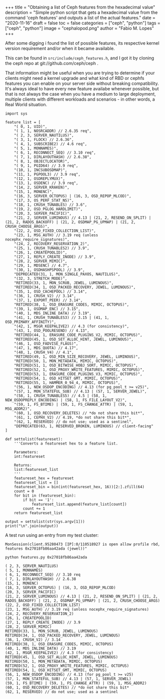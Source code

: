 +++
title = "Obtaining a list of Ceph features from the hexadecimal value"
description = "Simple python script that gets a hexadecimal value from the command 'ceph features' and outputs a list of the actual features."
date = "2020-11-16"
draft = false
toc = false
categories = ["ceph", "python"]
tags = ["ceph", "python"]
image = "cephalopod.png"
author = "Fabio M. Lopes"
+++

After some digging i found the list of possible features, its respective kernel version requirement and/or when it became available.
<!--more---> 
This can be found in `src/include/ceph_features.h`, and I got it by cloning the ceph repo at git://github.com/ceph/ceph .

That information might be useful when you are trying to determine if your clients might need a kernel upgrade and what kind of RBD or cephfs features you can enable on your server side without breaking compatibility. It's always ideal to have every new feature availabe whenever possible, but that is not always the case when you have a medium to large deployment, multiple clients with different workloads and scenarios - in other words, a Real World situation.

```
import sys

feature_list = [
    "( 0, 1, UID)",
    "( 1, 1, NOSRCADDR) // 2.6.35 req",
    "( 2, 3, SERVER_NAUTILUS)",
    "( 3, 1, FLOCK) // 2.6.36",
    "( 4, 1, SUBSCRIBE2) // 4.6 req",
    "( 5, 1, MONNAMES)",
    "( 6, 1, RECONNECT_SEQ) // 3.10 req",
    "( 7, 1, DIRLAYOUTHASH) // 2.6.38",
    "( 8, 1, OBJECTLOCATOR)",
    "( 9, 1, PGID64) // 3.9 req",
    "(10, 1, INCSUBOSDMAP)",
    "(11, 1, PGPOOL3) // 3.9 req",
    "(12, 1, OSDREPLYMUX)",
    "(13, 1, OSDENC) // 3.9 req",
    "(14, 2, SERVER_KRAKEN)",
    "(15, 1, MONENC)",
    "(16, 3, SERVER_OCTOPUS) | (16, 3, OSD_REPOP_MLCOD)",
    "(17, 3, OS_PERF_STAT_NS)",
    "(18, 1, CRUSH_TUNABLES) // 3.6",
    "(19, 2, OSD_PGLOG_HARDLIMIT)",
    "(20, 3, SERVER_PACIFIC)",
    "(21, 2, SERVER_LUMINOUS) // 4.13 | (21, 2, RESEND_ON_SPLIT) | (21, 2, RADOS_BACKOFF) | (21, 2, OSDMAP_PG_UPMAP) | (21, 2, CRUSH_CHOOSE_ARGS)",
    "(22, 2, OSD_FIXED_COLLECTION_LIST)",
    "(23, 1, MSG_AUTH) // 3.19 req (unless nocephx_require_signatures)",
    "(24, 2, RECOVERY_RESERVATION_2)",
    "(25, 1, CRUSH_TUNABLES2) // 3.9",
    "(26, 1, CREATEPOOLID)",
    "(27, 1, REPLY_CREATE_INODE) // 3.9",
    "(28, 2, SERVER_MIMIC)",
    "(29, 1, MDSENC) // 4.7",
    "(30, 1, OSDHASHPSPOOL) // 3.9",
    "DEPRECATED(31, 1, MON_SINGLE_PAXOS, NAUTILUS)",
    "(32, 3, STRETCH_MODE)",
    "RETIRED(33, 1, MON_SCRUB, JEWEL, LUMINOUS)",
    "RETIRED(34, 1, OSD_PACKED_RECOVERY, JEWEL, LUMINOUS)",
    "(35, 1, OSD_CACHEPOOL) // 3.14",
    "(36, 1, CRUSH_V2) // 3.14",
    "(37, 1, EXPORT_PEER) // 3.14",
    "RETIRED(38, 1, OSD_ERASURE_CODES, MIMIC, OCTOPUS)",
    "(39, 1, OSDMAP_ENC) // 3.15",
    "(40, 1, MDS_INLINE_DATA) // 3.19",
    "(41, 1, CRUSH_TUNABLES3) // 3.15 | (41, 1, OSD_PRIMARY_AFFINITY)",
    "(42, 1, MSGR_KEEPALIVE2) // 4.3 (for consistency)",
    "(43, 1, OSD_POOLRESEND) // 4.13",
    "RETIRED(44, 1, ERASURE_CODE_PLUGINS_V2, MIMIC, OCTOPUS)",
    "RETIRED(45, 1, OSD_SET_ALLOC_HINT, JEWEL, LUMINOUS)",
    "(46, 1, OSD_FADVISE_FLAGS)",
    "(47, 1, MDS_QUOTA) // 4.17",
    "(48, 1, CRUSH_V4) // 4.1",
    "RETIRED(49, 1, OSD_MIN_SIZE_RECOVERY, JEWEL, LUMINOUS)",
    "RETIRED(50, 1, MON_METADATA, MIMIC, OCTOPUS)",
    "RETIRED(51, 1, OSD_BITWISE_HOBJ_SORT, MIMIC, OCTOPUS)",
    "RETIRED(52, 1, OSD_PROXY_WRITE_FEATURES, MIMIC, OCTOPUS)",
    "RETIRED(53, 1, ERASURE_CODE_PLUGINS_V3, MIMIC, OCTOPUS)",
    "RETIRED(54, 1, OSD_HITSET_GMT, MIMIC, OCTOPUS)",
    "RETIRED(55, 1, HAMMER_0_94_4, MIMIC, OCTOPUS)",
    "(56, 1, NEW_OSDOP_ENCODING) // 4.13 (for pg_pool_t >= v25)",
    "(57, 1, MON_STATEFUL_SUB) // 4.13 | (57, 1, SERVER_JEWEL)",
    "(58, 1, CRUSH_TUNABLES5) // 4.5 | (58, 1, NEW_OSDOPREPLY_ENCODING) | (58, 1, FS_FILE_LAYOUT_V2)",
    "(59, 1, FS_BTIME) | (59, 1, FS_CHANGE_ATTR) | (59, 1, MSG_ADDR2)",
    "(60, 1, OSD_RECOVERY_DELETES) // *do not share this bit*",
    "(61, 1, CEPHX_V2) // 4.19, *do not share this bit*",
    "(62, 1, RESERVED) // do not use; used as a sentinel",
    "DEPRECATED(63, 1, RESERVED_BROKEN, LUMINOUS) // client-facing"
]

def settolist(featureset):
    '''Converts a featureset hex to a feature list.
    
    Parameters:
    int:featureset

    Returns:
    list:featureset_list
    '''
    featureset_hex = featureset
    featureset_list = []
    featureset_bin = bin(int(featureset_hex, 16))[2:].zfill(64)
    count = 0
    for bit in (featureset_bin):
        if bit == '1':
            featureset_list.append(feature_list[count])
        count += 1
    return featureset_list

output = settolist(str(sys.argv[1]))
print("\n".join(output))
```
A test run using an entry from my test cluster:

`MonSession(client.95280473 [IP]:0/110518927 is open allow profile rbd, features 0x27018fb86aa42ada (jewel))"`

```
python features.py 0x27018fb86aa42ada

( 2, 3, SERVER_NAUTILUS)
( 5, 1, MONNAMES)
( 6, 1, RECONNECT_SEQ) // 3.10 req
( 7, 1, DIRLAYOUTHASH) // 2.6.38
(15, 1, MONENC)
(16, 3, SERVER_OCTOPUS) | (16, 3, OSD_REPOP_MLCOD)
(20, 3, SERVER_PACIFIC)
(21, 2, SERVER_LUMINOUS) // 4.13 | (21, 2, RESEND_ON_SPLIT) | (21, 2, RADOS_BACKOFF) | (21, 2, OSDMAP_PG_UPMAP) | (21, 2, CRUSH_CHOOSE_ARGS)
(22, 2, OSD_FIXED_COLLECTION_LIST)
(23, 1, MSG_AUTH) // 3.19 req (unless nocephx_require_signatures)
(24, 2, RECOVERY_RESERVATION_2)
(26, 1, CREATEPOOLID)
(27, 1, REPLY_CREATE_INODE) // 3.9
(28, 2, SERVER_MIMIC)
RETIRED(33, 1, MON_SCRUB, JEWEL, LUMINOUS)
RETIRED(34, 1, OSD_PACKED_RECOVERY, JEWEL, LUMINOUS)
(36, 1, CRUSH_V2) // 3.14
RETIRED(38, 1, OSD_ERASURE_CODES, MIMIC, OCTOPUS)
(40, 1, MDS_INLINE_DATA) // 3.19
(42, 1, MSGR_KEEPALIVE2) // 4.3 (for consistency)
RETIRED(45, 1, OSD_SET_ALLOC_HINT, JEWEL, LUMINOUS)
RETIRED(50, 1, MON_METADATA, MIMIC, OCTOPUS)
RETIRED(52, 1, OSD_PROXY_WRITE_FEATURES, MIMIC, OCTOPUS)
RETIRED(54, 1, OSD_HITSET_GMT, MIMIC, OCTOPUS)
(56, 1, NEW_OSDOP_ENCODING) // 4.13 (for pg_pool_t >= v25)
(57, 1, MON_STATEFUL_SUB) // 4.13 | (57, 1, SERVER_JEWEL)
(59, 1, FS_BTIME) | (59, 1, FS_CHANGE_ATTR) | (59, 1, MSG_ADDR2)
(60, 1, OSD_RECOVERY_DELETES) // *do not share this bit*
(62, 1, RESERVED) // do not use; used as a sentinel
```
